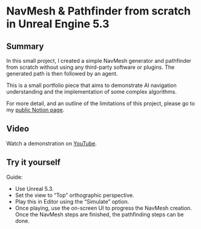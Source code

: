 # NavMesh & Pathfinder from scratch in Unreal Engine 5.3

## Summary

In this small project, I created a simple NavMesh generator and pathfinder from scratch without using any third-party software or plugins. The generated path is then followed by an agent.

This is a small portfolio piece that aims to demonstrate AI navigation understanding and the implementation of some complex algorithms.

For more detail, and an outline of the limitations of this project, please go to my [public Notion page](https://teal-ray-008.notion.site/NavMesh-Pathfinder-November-2024-Unreal-Engine-5-3-14c270e5c16e803fa94be0fd09dbd65b).

## Video

Watch a demonstration on [YouTube](https://youtu.be/bUmpgySsEf4).

## Try it yourself

Guide:

- Use Unreal 5.3.
- Set the view to “Top” orthographic perspective.
- Play this in Editor using the “Simulate” option.
- Once playing, use the on-screen UI to progress the NavMesh creation. Once the NavMesh steps are finished, the pathfinding steps can be done.

